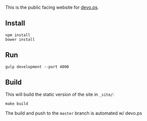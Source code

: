 This is the public facing website for [devo.ps](http://devo.ps).

## Install

    npm install
    bower install

## Run

    gulp development --port 4000

## Build

This will build the static version of the site in `_site/`:

    make build

The build and push to the `master` branch is automated w/ devo.ps
